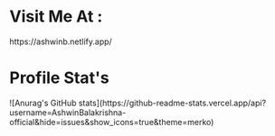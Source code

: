 ###

<h1>Visit Me At : </h1>
https://ashwinb.netlify.app/
<br/>

<h1> Profile Stat's </h1>
![Anurag's GitHub stats](https://github-readme-stats.vercel.app/api?username=AshwinBalakrishna-official&hide=issues&show_icons=true&theme=merko)


<!--
**AshwinBalakrishna-official/AshwinBalakrishna-official** is a ✨ _special_ ✨ repository because its `README.md` (this file) appears on your GitHub profile.

Here are some ideas to get you started:

- 🔭 I’m currently working on ...
- 🌱 I’m currently learning ...
- 👯 I’m looking to collaborate on ...
- 🤔 I’m looking for help with ...
- 💬 Ask me about ...
- 📫 How to reach me: ...
- 😄 Pronouns: ...
- ⚡ Fun fact: ...
-->
